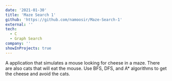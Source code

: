 ```yaml
---
date: '2021-01-30'
title: 'Maze Search 1'
github: 'https://github.com/namoosir/Maze-Search-1'
external: ''
tech:
  - C
  - Graph Search
company: ''
showInProjects: true
---
```


A application that simulates a mouse looking for cheese in a maze. There are also cats that will eat the mouse. Use BFS, DFS, and A\* algorithms to get the cheese and avoid the cats.
